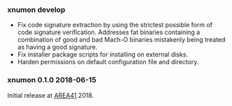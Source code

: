 ### xnumon develop

-   Fix code signature extraction by using the strictest possible form of
    code signature verification.  Addresses fat binaries containing a
    combination of good and bad Mach-O binaries mistakenly being treated as
    having a good signature.
-   Fix installer package scripts for installing on external disks.
-   Harden permissions on default configuration file and directory.

### xnumon 0.1.0 2018-06-15

Initial release at [AREA41](//a41con.ch) 2018.
